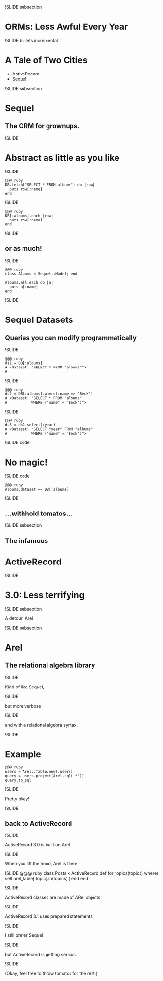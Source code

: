 !SLIDE subsection

# ORMs: Less Awful Every Year

!SLIDE bullets incremental

# A Tale of Two Cities
* ActiveRecord
* Sequel

!SLIDE subsection

# Sequel
## The ORM for grownups.

!SLIDE

# Abstract as little as you like

!SLIDE

    @@@ ruby
    DB.fetch("SELECT * FROM albums") do |row|
      puts row[:name]
    end

!SLIDE

    @@@ ruby
    DB[:albums].each |row|
      puts row[:name]
    end

!SLIDE

## or as much!

!SLIDE

    @@@ ruby
    class Albums < Sequel::Model; end

    Albums.all.each do |a|
      puts a[:name]
    end

!SLIDE

# Sequel Datasets
## Queries you can modify programmatically

!SLIDE

    @@@ ruby
    ds1 = DB[:albums]
    # <Dataset: "SELECT * FROM "albums"">
    #

!SLIDE

    @@@ ruby
    ds2 = DB[:albums].where(:name => 'Beck')
    # <Dataset: "SELECT * FROM "albums" 
    #           WHERE ("name" = 'Beck')">

!SLIDE

    @@@ ruby
    ds3 = ds2.select(:year)
    # <Dataset: "SELECT "year" FROM "albums"
    #           WHERE ("name" = 'Beck')">

!SLIDE code

# No magic!

!SLIDE code

    @@@ ruby
    Albums.dataset == DB[:albums]

!SLIDE

## ...withhold tomatos...

!SLIDE subsection

## The infamous
# ActiveRecord

!SLIDE

# 3.0: Less terrifying

!SLIDE subsection

A detour: Arel

!SLIDE subsection

# Arel
## The relational algebra library

!SLIDE

Kind of like Sequel,

!SLIDE

but more verbose

!SLIDE

and with a relational algebra syntax.

!SLIDE

# Example
    @@@ ruby
    users = Arel::Table.new(:users)
    query = users.project(Arel.sql('*'))
    query.to_sql

!SLIDE

Pretty okay!

!SLIDE

## back to ActiveRecord

!SLIDE

ActiveRecord 3.0 is built on Arel

!SLIDE

When you lift the hood, Arel is there

!SLIDE
    @@@ ruby
    class Posts < ActiveRecord
      def for_topics(topics)
        where(
          self.arel_table[:topic].in(topics)
        )
      end
    end

!SLIDE

ActiveRecord classes are made of ARel objects

!SLIDE

ActiveRecord 3.1 uses prepared statements

!SLIDE

I still prefer Sequel

!SLIDE

but ActiveRecord is getting serious.

!SLIDE

(Okay, feel free to throw tomatos for the rest.)

